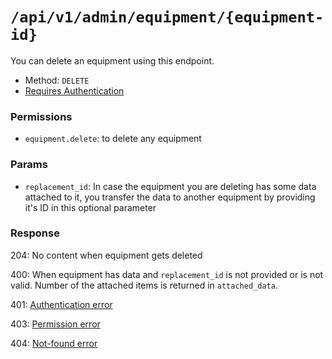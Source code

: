 # `/api/v1/admin/equipment/{equipment-id}`
You can delete an equipment using this endpoint.

- Method: `DELETE`
- [Requires Authentication](../../auth/login.md#how-to-use-api-token)

### Permissions
- `equipment.delete`: to delete any equipment

### Params

- `replacement_id`: In case the equipment you are deleting has some data attached to it, you transfer the data to another equipment by providing it's ID in this optional parameter

### Response

204: No content when equipment gets deleted

400: When equipment has data and `replacement_id` is not provided or is not valid. Number of the attached items is returned in `attached_data`.

401: [Authentication error](../../authentication-errors.md)

403: [Permission error](../../permission-errors.md)

404: [Not-found error](../../not-found-errors.md)
